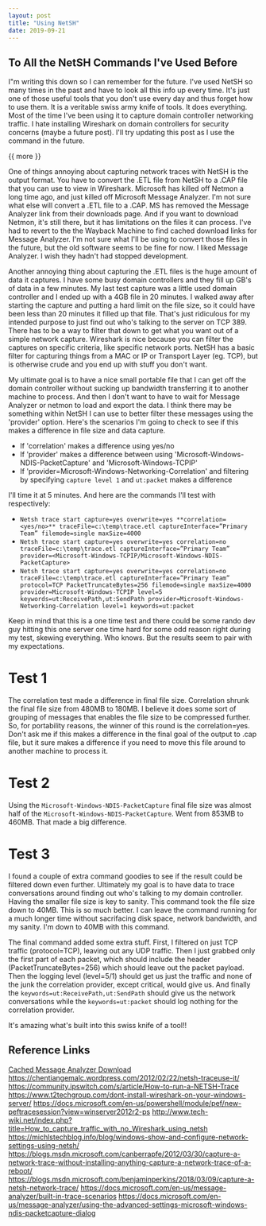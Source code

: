 ```yaml
---
layout: post
title: "Using NetSH"
date: 2019-09-21
---
```


## To All the NetSH Commands I've Used Before

I"m writing this down so I can remember for the future.  I've used NetSH so many times in the past and have to look all this info up every time.  It's just one of those useful tools that you don't use every day and thus forget how to use them.  It is a veritable swiss army knife of tools.  It does everything.  Most of the time I've been using it to capture domain controller networking traffic.  I hate installing Wireshark on domain controllers for security concerns (maybe a future post).  I'll try updating this post as I use the command in the future.

{{ more }}

One of things annoying about capturing network traces with NetSH is the output format.  You have to convert the .ETL file from NetSH to a .CAP file that you can use to view in Wireshark.  Microsoft has killed off Netmon a long time ago, and just killed off Microsoft Message Analyzer.  I'm not sure what else will convert a .ETL file to a .CAP.  MS has removed the Message Analyzer link from their downloads page.  And if you want to download Netmon, it's still there, but it has limitations on the files it can process.  I've had to revert to the the Wayback Machine to find cached download links for Message Analyzer.  I'm not sure what I'll be using to convert those files in the future, but the old software seems to be fine for now.  I liked Message Analyzer.  I wish they hadn't had stopped development.

Another annoying thing about capturing the .ETL files is the huge amount of data it captures.  I have some busy domain controllers and they fill up GB's of data in a few minutes.  My last test capture was a little used domain controller and I ended up with a 4GB file in 20 minutes.  I walked away after starting the capture and putting a hard limit on the file size, so it could have been less than 20 minutes it filled up that file.  That's just ridiculous for my intended purpose to just find out who's talking to the server on TCP 389.  There has to be a way to filter that down to get what you want out of a simple network capture.  Wireshark is nice because you can filter the captures on specific criteria, like specific network ports.  NetSH has a basic filter for capturing things from a MAC or IP or Transport Layer (eg. TCP), but is otherwise crude and you end up with stuff you don't want.

My ultimate goal is to have a nice small portable file that I can get off the domain controller without sucking up bandwidth transferring it to another machine to process.  And then I don't want to have to wait for Message Analyzer or netmon to load and export the data.  I think there may be something within NetSH I can use to better filter these messages using the 'provider' option.  Here's the scenarios I'm going to check to see if this makes a difference in file size and data capture.

* If 'correlation' makes a difference using yes/no
* If 'provider' makes a difference between using 'Microsoft-Windows-NDIS-PacketCapture' and 'Microsoft-Windows-TCPIP'
* If 'provider=Microsoft-Windows-Networking-Correlation' and filtering by specifying ```capture level 1``` and ```ut:packet``` makes a difference

I'll time it at 5 minutes.  And here are the commands I'll test with respectively:

* ```Netsh trace start capture=yes overwrite=yes **correlation=<yes/no>** traceFile=c:\temp\trace.etl captureInterface=”Primary Team” filemode=single maxSize=4000```
* ```Netsh trace start capture=yes overwrite=yes correlation=no traceFile=c:\temp\trace.etl captureInterface=”Primary Team” provider=<Microsoft-Windows-TCPIP/Microsoft-Windows-NDIS-PacketCapture> ```
* ```Netsh trace start capture=yes overwrite=yes correlation=no traceFile=c:\temp\trace.etl captureInterface=”Primary Team” protocol=TCP PacketTruncateBytes=256 filemode=single maxSize=4000 provider=Microsoft-Windows-TCPIP level=5 keywords=ut:ReceivePath,ut:SendPath provider=Microsoft-Windows-Networking-Correlation level=1 keywords=ut:packet ```

Keep in mind that this is a one time test and there could be some rando dev guy hitting this one server one time hard for some odd reason right during my test, skewing everything.  Who knows.  But the results seem to pair with my expectations.

# Test 1
The correlation test made a difference in final file size.  Correlation shrunk the final file size from 480MB to 180MB.  I believe it does some sort of grouping of messages that enables the file size to be compressed further.  So, for portability reasons, the winner of this round is the correlation=yes.  Don't ask me if this makes a difference in the final goal of the output to .cap file, but it sure makes a difference if you need to move this file around to another machine to process it.

# Test 2
Using the ```Microsoft-Windows-NDIS-PacketCapture``` final file size was almost half of the ```Microsoft-Windows-NDIS-PacketCapture```.  Went from 853MB to 460MB.  That made a big difference.  

# Test 3
I found a couple of extra command goodies to see if the result could be filtered down even further.  Ultimately my goal is to have data to trace conversations around finding out who's talking to my domain controller.  Having the smaller file size is key to sanity.  This command took the file size down to 40MB.  This is so much better.  I can leave the command running for a much longer time without sacrifacing disk space, network bandwidth, and my sanity.  I'm down to 40MB with this command.

The final command added some extra stuff.  First, I filtered on just TCP traffic (protocol=TCP), leaving out any UDP traffic.  Then I just grabbed only the first part of each packet, which should include the header (PacketTruncateBytes=256) which should leave out the packet payload.  Then the logging level (level=5/1) should get us just the traffic and none of the junk the correlation provider, except critical, would give us.  And finally the ```keywords=ut:ReceivePath,ut:SendPath``` should give us the network conversations while the ```keywords=ut:packet``` should log nothing for the correlation provider.

It's amazing what's built into this swiss knife of a tool!!


## Reference Links
[Cached Message Analyzer Download](https://web.archive.org/web/20191106164517/http://www.microsoft.com/en-us/download/details.aspx?id=44226)
<https://chentiangemalc.wordpress.com/2012/02/22/netsh-traceuse-it/>
<https://community.ipswitch.com/s/article/How-to-run-a-NETSH-Trace>
<https://www.t2techgroup.com/dont-install-wireshark-on-your-windows-server/>
<https://docs.microsoft.com/en-us/powershell/module/pef/new-peftracesession?view=winserver2012r2-ps>
<http://www.tech-wiki.net/index.php?title=How_to_capture_traffic_with_no_Wireshark_using_netsh>
<https://michlstechblog.info/blog/windows-show-and-configure-network-settings-using-netsh/>
<https://blogs.msdn.microsoft.com/canberrapfe/2012/03/30/capture-a-network-trace-without-installing-anything-capture-a-network-trace-of-a-reboot/>
<https://blogs.msdn.microsoft.com/benjaminperkins/2018/03/09/capture-a-netsh-network-trace/>
<https://docs.microsoft.com/en-us/message-analyzer/built-in-trace-scenarios>
<https://docs.microsoft.com/en-us/message-analyzer/using-the-advanced-settings-microsoft-windows-ndis-packetcapture-dialog>
